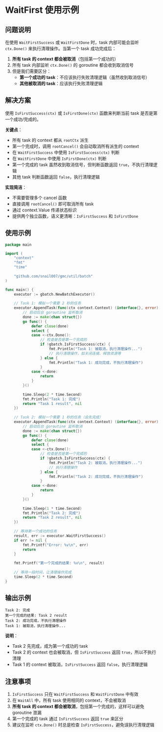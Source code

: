 # WaitFirst 使用示例

## 问题说明

在使用 `WaitFirstSuccess` 或 `WaitFirstDone` 时，task 内部可能会监听 `ctx.Done()` 来执行清理操作。当第一个 task 成功完成后：

1. **所有 task 的 context 都会被取消**（包括第一个成功的）
2. 所有 task 内部监听 `ctx.Done()` 的 goroutine 都会收到取消信号
3. 但是我们需要区分：
   - **第一个成功的 task**：不应该执行失败清理逻辑（虽然收到取消信号）
   - **其他被取消的 task**：应该执行失败清理逻辑

## 解决方案

使用 `IsFirstSuccess(ctx)` 或 `IsFirstDone(ctx)` 函数来判断当前 task 是否是第一个成功/完成的。

**关键点**：
- 所有 task 的 context 都从 `rootCtx` 派生
- 第一个完成时，调用 `rootCancel()` 会自动取消所有派生的 context
- 在 `WaitFirstSuccess` 中使用 `IsFirstSuccess(ctx)` 判断
- 在 `WaitFirstDone` 中使用 `IsFirstDone(ctx)` 判断
- 第一个完成的 task 虽然收到取消信号，但判断函数返回 `true`，不执行清理逻辑
- 其他 task 判断函数返回 `false`，执行清理逻辑

**实现简洁**：
- 不需要管理多个 cancel 函数
- 直接调用 `rootCancel()` 即可取消所有 task
- 通过 context.Value 传递状态标识
- 提供两个独立函数，语义更清晰：`IsFirstSuccess` 和 `IsFirstDone`

## 使用示例

```go
package main

import (
	"context"
	"fmt"
	"time"
	
	"github.com/snail007/gmc/util/batch"
)

func main() {
	executor := gbatch.NewBatchExecutor()
	
	// Task 1: 模拟一个需要 2 秒的任务
	executor.AppendTask(func(ctx context.Context) (interface{}, error) {
		// 启动后台 goroutine 监听取消
		done := make(chan struct{})
		go func() {
			defer close(done)
			select {
			case <-ctx.Done():
				// 检查是否是第一个完成的
				if !gbatch.IsFirstSuccess(ctx) {
					fmt.Println("Task 1: 被取消，执行清理操作...")
					// 执行清理操作，如关闭连接、释放资源等
				} else {
					fmt.Println("Task 1: 成功完成，不执行清理操作")
				}
			case <-done:
				return
			}
		}()
		
		time.Sleep(2 * time.Second)
		fmt.Println("Task 1: 完成")
		return "Task 1 result", nil
	})
	
	// Task 2: 模拟一个需要 1 秒的任务（会先完成）
	executor.AppendTask(func(ctx context.Context) (interface{}, error) {
		// 启动后台 goroutine 监听取消
		done := make(chan struct{})
		go func() {
			defer close(done)
			select {
			case <-ctx.Done():
				// 检查是否是第一个完成的
				if !gbatch.IsFirstSuccess(ctx) {
					fmt.Println("Task 2: 被取消，执行清理操作...")
					// 执行清理操作
				} else {
					fmt.Println("Task 2: 成功完成，不执行清理操作")
				}
			case <-done:
				return
			}
		}()
		
		time.Sleep(1 * time.Second)
		fmt.Println("Task 2: 完成")
		return "Task 2 result", nil
	})
	
	// 等待第一个成功的任务
	result, err := executor.WaitFirstSuccess()
	if err != nil {
		fmt.Printf("Error: %v\n", err)
		return
	}
	
	fmt.Printf("第一个完成的结果: %v\n", result)
	
	// 等待一段时间，让清理操作完成
	time.Sleep(2 * time.Second)
}
```

## 输出示例

```
Task 2: 完成
第一个完成的结果: Task 2 result
Task 2: 成功完成，不执行清理操作
Task 1: 被取消，执行清理操作...
```

**说明**：
- Task 2 先完成，成为第一个成功的 task
- Task 2 的 context 也会被取消，但 `IsFirstSuccess` 返回 `true`，所以不执行清理
- Task 1 的 context 被取消，`IsFirstSuccess` 返回 `false`，执行清理逻辑

## 注意事项

1. `IsFirstSuccess` 只在 `WaitFirstSuccess` 和 `WaitFirstDone` 中有效
2. 在 `WaitAll` 中，所有 task 使用相同的 context，不会被取消
3. **所有 task 的 context 都会被取消**，包括第一个完成的，这样可以避免 goroutine 泄漏
4. 第一个完成的 task 通过 `IsFirstSuccess` 返回 `true` 来区分
5. 建议在监听 `ctx.Done()` 时总是检查 `IsFirstSuccess`，避免误执行清理逻辑
